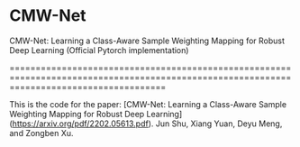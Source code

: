 # CMW-Net
CMW-Net: Learning a Class-Aware Sample Weighting Mapping for Robust Deep Learning (Official Pytorch implementation)


==========================================================================================================================================

This is the code for the paper:
[CMW-Net: Learning a Class-Aware Sample Weighting Mapping for Robust Deep Learning] (https://arxiv.org/pdf/2202.05613.pdf). Jun Shu, Xiang Yuan, Deyu Meng, and Zongben Xu. 

